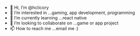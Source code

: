 - 👋 Hi, I’m @hclicory
- 👀 I’m interested in ...gaming, app development, programming
- 🌱 I’m currently learning ...react native
- 💞️ I’m looking to collaborate on ...game or app project
- 📫 How to reach me ...email me :)

<!---
hclicory/hclicory is a ✨ special ✨ repository because its `README.md` (this file) appears on your GitHub profile.
You can click the Preview link to take a look at your changes.
--->
